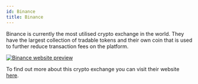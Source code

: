 ```yaml
---
id: Binance
title: Binance
---
```


Binance is currently the most utilised crypto exchange in the world. They have the largest collection of tradable tokens and their own coin that is used to further reduce transaction fees on the platform.

[<img alt="Binance website preview" src="/img/Binance.png" />](https://www.binance.com/en-AU)

To find out more about this crypto exchange you can visit their website [here](https://www.binance.com/en-AU).
